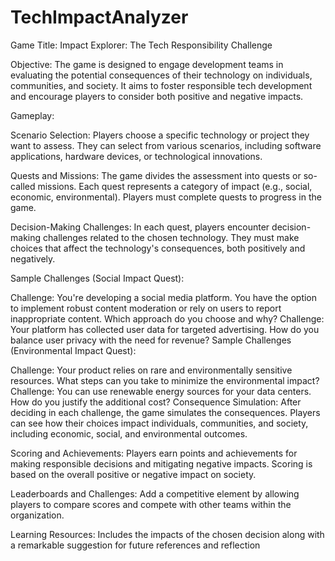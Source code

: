 # TechImpactAnalyzer


Game Title: Impact Explorer: The Tech Responsibility Challenge

Objective: The game is designed to engage development teams in evaluating the potential consequences of their technology on individuals, communities, and society. It aims to foster responsible tech development and encourage players to consider both positive and negative impacts.

Gameplay:

Scenario Selection: Players choose a specific technology or project they want to assess. They can select from various scenarios, including software applications, hardware devices, or technological innovations.

Quests and Missions: The game divides the assessment into quests or so-called missions. Each quest represents a category of impact (e.g., social, economic, environmental). Players must complete quests to progress in the game.

Decision-Making Challenges: In each quest, players encounter decision-making challenges related to the chosen technology. They must make choices that affect the technology's consequences, both positively and negatively.

Sample Challenges (Social Impact Quest):

Challenge: You're developing a social media platform. You have the option to implement robust content moderation or rely on users to report inappropriate content. Which approach do you choose and why?
Challenge: Your platform has collected user data for targeted advertising. How do you balance user privacy with the need for revenue?
Sample Challenges (Environmental Impact Quest):

Challenge: Your product relies on rare and environmentally sensitive resources. What steps can you take to minimize the environmental impact?
Challenge: You can use renewable energy sources for your data centers. How do you justify the additional cost?
Consequence Simulation: After deciding in each challenge, the game simulates the consequences. Players can see how their choices impact individuals, communities, and society, including economic, social, and environmental outcomes.

Scoring and Achievements: Players earn points and achievements for making responsible decisions and mitigating negative impacts. Scoring is based on the overall positive or negative impact on society.

Leaderboards and Challenges: Add a competitive element by allowing players to compare scores and compete with other teams within the organization.

Learning Resources: Includes the  impacts of the chosen decision along with a remarkable suggestion for future references and reflection
